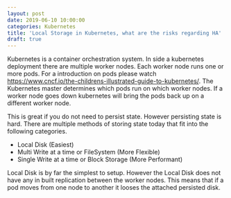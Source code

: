 ```yaml
---
layout: post
date: 2019-06-10 10:00:00
categories: Kubernetes
title: 'Local Storage in Kubernetes, what are the risks regarding HA'
draft: true
---
```


Kubernetes is a container orchestration system. In side a kubernetes deployment there are multiple worker nodes. Each worker node runs one or more pods. For a introduction on pods please watch https://www.cncf.io/the-childrens-illustrated-guide-to-kubernetes/. The Kubernetes master determines which pods run on which worker nodes. If a worker node goes down kubernetes will bring the pods back up on a different worker node.

This is great if you do not need to persist state. However persisting state is hard. There are multiple methods of storing state today that fit into the following categories.

* Local Disk (Easiest)
* Multi Write at a time or FileSystem (More Flexible)
* Single Write at a time or Block Storage (More Performant)

Local Disk is by far the simplest to setup. However the Local Disk does not have any in built replication between the worker nodes.  This means that if a pod moves from one node to another it looses the attached persisted disk.
